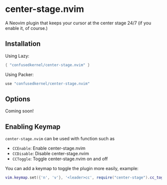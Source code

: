 # center-stage.nvim

A Neovim plugin that keeps your cursor at the center stage 24/7 (if you enable it, of course.)

## Installation

Using Lazy:
```Lua
{ "confusedkernel/center-stage.nvim" }
```

Using Packer:
```Lua
use "confusedkernel/center-stage.nvim"
```

## Options

Coming soon!

## Enabling Keymap

`center-stage.nvim` can be used with function such as
- `CCEnable`: Enable center-stage.nvim
- `CCDisable`: Disable center-stage.nvim
- `CCToggle`: Toggle center-stage.nvim on and off

You can add a keymap to toggle the plugin more easily, example:
```Lua
vim.keymap.set({'n', 'v'}, '<leader>cc', require("center-stage").cc_toggle, { desc = "CCToggle" })
```
